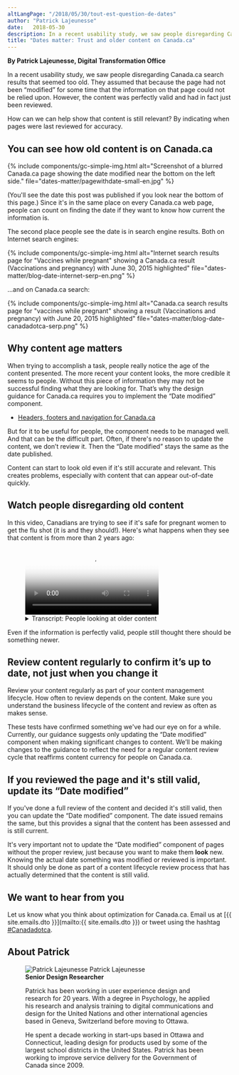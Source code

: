 ```yaml
---
altLangPage: "/2018/05/30/tout-est-question-de-dates"
author: "Patrick Lajeunesse"
date:   2018-05-30
description: In a recent usability study, we saw people disregarding Canada.ca search results that seemed too old. Find out how you can validate your content and show that it's still current.
title: "Dates matter: Trust and older content on Canada.ca"
---
```

**By Patrick Lajeunesse, Digital Transformation Office**

In a recent usability study, we saw people disregarding Canada.ca search results that seemed too old. They assumed that because the page had not been “modified” for some time that the information on that page could not be relied upon. However, the content was perfectly valid and had in fact just been reviewed.

How can we can help show that content is still relevant? By indicating when pages were last reviewed for accuracy.

## You can see how old content is on Canada.ca
{% include components/gc-simple-img.html
   alt="Screenshot of a blurred Canada.ca page showing the date modified near the bottom on the left side."
   file="dates-matter/pagewithdate-small-en.jpg"
%}

(You'll see the date this post was published if you look near the bottom of this page.)
Since it's in the same place on every Canada.ca web page, people can count on finding the date if they want to know how current the information is.

The second place people see the date is in search engine results. Both on Internet search engines:

{% include components/gc-simple-img.html
   alt="Internet search results page for &quot;Vaccines while pregnant&quot; showing a Canada.ca result (Vaccinations and pregnancy) with June 30, 2015 highlighted"
   file="dates-matter/blog-date-internet-serp-en.png"
%}

...and on Canada.ca search:

{% include components/gc-simple-img.html
   alt="Canada.ca search results page for &quot;vaccines while pregnant&quot; showing a result (Vaccinations and pregnancy) with June 20, 2015 highlighted"
   file="dates-matter/blog-date-canadadotca-serp.png"
%}

## Why content age matters

When trying to accomplish a task, people really notice the age of the content presented. The more recent your content looks, the more credible it seems to people. Without this piece of information they may not be successful finding what they are looking for.
That’s why the design guidance for Canada.ca requires you to implement the “Date modified” component.

<ul>
  <li><a href="https://www.canada.ca/en/treasury-board-secretariat/services/government-communications/canada-content-information-architecture-specification/headers-footers-navigation.html#toc3">Headers, footers and navigation for Canada.ca</a></li>
</ul>

But for it to be useful for people, the component needs to be managed well. And that can be the difficult part. Often, if there's no reason to update the content, we don’t review it. Then the “Date modified” stays the same as the date published.

Content can start to look old even if it's still accurate and relevant. This creates problems, especially with content that can appear out-of-date quickly.


## Watch people disregarding old content

In this video, Canadians are trying to see if it's safe for pregnant women to get the flu shot (it is and they should!). Here's what happens when they see that content is from more than 2 years ago:


<figure class="wb-mltmd wb-init video cc_on gc-complex-img" role="group">
  <video poster="/images/dates-matter/old-content-video-poster.jpg" title="Thinking information is out of date">
    <source type="video/mp4" src="/images/dates-matter/trust-of-old-content-en.mp4" />
    <track src="#inline-captions" kind="captions" data-type="text/html" srclang="en" label="English" />
  </video>
  <figcaption>
    <details id="inline-captions">
      <summary>Transcript: People looking at older content</summary>
      <p class="wet-boew-vd">(Participant 1)</p>
      <p class="wet-boew-vd">(Video showing someone looking at a Canada.ca search results page. Text appears pointing to a result for "Vaccination and pregnancy", which has a date of "June 20, 2015".)</p>
      <span class="wb-tmtxt" data-begin="6.02s" data-dur="6.84s">And, so this is from 2015 so I'll just scroll down a little bit to see if maybe...</span>
      <p class="wet-boew-vd">(The picture zooms into filter controls on the side of the page. The mouse moves over "By date: Past year" and clicks the link.)</p>
      <span class="wb-tmtxt" data-begin="14.12s" data-dur="4.84s">...maybe from the past year - I'll filter my results...</span>
      <p class="wet-boew-vd">(The search results reload and the Vaccination and pregnancy page is gone.)</p>
      <span class="wb-tmtxt" data-begin="17.12s" data-dur="4.84s">...in case there's something more current.</span>
      <p class="wet-boew-vd">(Text appears saying that "The filter hid the best result".)</p>
      <p class="wet-boew-vd">(Participant 2)</p>
      <p class="wet-boew-vd">(Someone is looking at a Canada.ca search results page on a mobile phone.)</p>
      <span class="wb-tmtxt" data-begin="26.12s" data-dur="3.84s">This information goes back to 2015.</span>
      <p class="wet-boew-vd">(They tap the first result and see the Vaccination and pregnancy page. They begin scrolling down.)</p>
      <span class="wb-tmtxt" data-begin="29.00s" data-dur="4.84s">I wonder if there's anything that's newer than that.</span>
      <span class="wb-tmtxt" data-begin="32.00s" data-dur="3.84s">Although that's still pretty current...</span>
      <span class="wb-tmtxt" data-begin="36.41s" data-dur="3.84s">...I'd feel better if there was something a little newer.</span>
      <p class="wet-boew-vd">(Participant 3)</p>
      <p class="wet-boew-vd">(Another person on a different mobile phone is looking at Canada.ca search results. They scroll down and look at the first result.)</p>
      <span class="wb-tmtxt" data-begin="48.72s" data-dur="2.84s">Vaccination and pregnancy ok...</span>
      <p class="wet-boew-vd">(They seem ready to tap the link to the page, but hesitate.)</p>
      <span class="wb-tmtxt" data-begin="52.42s" data-dur="3.84s">...but that's like from 2015</span>
      <span class="wb-tmtxt" data-begin="55.12s" data-dur="3.84s">Where's the latest information from it?</span>
    </details>
  </figcaption>
</figure>

Even if the information is perfectly valid, people still thought there should be something newer.

## Review content regularly to confirm it’s up to date, not just when you change it

Review your content regularly as part of your content management lifecycle. How often to review depends on the content. Make sure you understand the business lifecycle of the content and review as often as makes sense.

These tests have confirmed something we've had our eye on for a while. Currently, our guidance suggests only updating the “Date modified” component when making significant changes to content. We’ll be making changes to the guidance to reflect the need for a regular content review cycle that reaffirms content currency for people on Canada.ca.

## If you reviewed the page and it's still valid, update its “Date modified”

If you've done a full review of the content and decided it's still valid, then you can update the “Date modified” component. The date issued remains the same, but this provides a signal that the content has been assessed and is still current.

It's very important not to update the “Date modified” component of pages without the proper review, just because you want to make them <strong>look</strong> new. Knowing the actual date something was modified or reviewed is important. It should only be done as part of a content lifecycle review process that has actually determined that the content is still valid.

## We want to hear from you

Let us know what you think about optimization for Canada.ca. Email us at [{{ site.emails.dto }}](mailto:{{ site.emails.dto }}) or tweet using the hashtag <a href="https://twitter.com/search?q=%23Canadadotca">#Canadadotca</a>.

## About Patrick
<figure class="row">
  <div class="col-md-3 col-xs-12">
    <div class="pull-left mrgn-bttm-md">
    <img class="img-responsive mrgn-bttm-md" src="/images/DTO-aboutus/DTO_blog_photo_DSC_3035_277x370.jpg" alt="Patrick Lajeunesse" />
        Patrick Lajeunesse <br />
        <b>Senior Design Researcher</b>
    </div>
  </div>
  <div class="col-md-9 col-xs-12">
    <figcaption>
      <p>Patrick has been working in user experience design and research for 20 years. With a degree in Psychology, he applied his research and analysis training to digital communications and design for the United Nations and other international agencies based in Geneva, Switzerland before moving to Ottawa.</p><p>He spent a decade working in start-ups based in Ottawa and Connecticut, leading design for products used by some of the largest school districts in the United States. Patrick has been working to improve service delivery for the Government of Canada since 2009.</p>
    </figcaption>
  </div>
</figure>